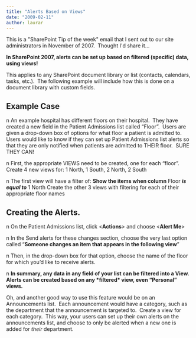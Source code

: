 ```yaml
---
title: "Alerts Based on Views"
date: "2009-02-11"
author: laurar
---
```


This is a "SharePoint Tip of the week" email that I sent out to our site administrators in November of 2007.  Thought I'd share it...

**In SharePoint 2007, alerts can be set up based on filtered (specific) data, using views!**

This applies to any SharePoint document library or list (contacts, calendars, tasks, etc.).  The following example will include how this is done on a document library with custom fields.

## Example Case

n An example hospital has different floors on their hospital.  They have created a new field in the Patient Admissions list called “Floor”.  Users are given a drop-down box of options for what floor a patient is admitted to.  Users would like to know if they can set up Patient Admissions list alerts so that they are only notified when patients are admitted to THEIR floor.  SURE THEY CAN!

n First, the appropriate VIEWS need to be created, one for each “floor”.  Create 4 new views for: 1 North, 1 South, 2 North, 2 South

n The first view will have a filter of: **Show the items when column** Floor **_is equal to_** 1 North Create the other 3 views with filtering for each of their appropriate floor names

## Creating the Alerts.

n On the Patient Admissions list, click <**Actions**\> and choose <**Alert Me**\>

n In the Send alerts for these changes section, choose the very last option called “**Someone changes an item that appears in the following view**”

n Then, in the drop-down box for that option, choose the name of the floor for which you’d like to receive alerts.

n **In summary, any data in any field of your list can be filtered into a View.  Alerts can be created based on any \*filtered\* view, even “Personal” views.**

Oh, and another good way to use this feature would be on an Announcements list.  Each announcement would have a category, such as the department that the announcement is targeted to.  Create a view for each category.  This way, your users can set up their own alerts on the announcements list, and choose to only be alerted when a new one is added for _their_ department.
